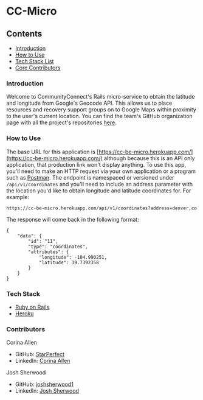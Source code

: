 # CC-Micro

## Contents
- [Introduction](#intro)
- [How to Use](#use)
- [Tech Stack List](#stack)
- [Core Contributors](#contributors)

### Introduction <a name="intro"></a>

Welcome to CommunityConnect's Rails micro-service to obtain the latitude and longitude from Google's Geocode API. This allows us to place resources and recovery support groups on to Google Maps within proximity to the user's current location. You can find the team's GitHub organization page with all the project's repositories [here](https://github.com/Turing-MOD4-Cross-Pollination).

### How to Use

The base URL for this application is [https://cc-be-micro.herokuapp.com/](https://cc-be-micro.herokuapp.com/) although because this is an API only application, that production link won't display anything. To use this app, you'll need to make an HTTP request via your own application or a program such as [Postman](https://www.getpostman.com/downloads/). The endpoint is namespaced or versioned under `/api/v1/coordinates` and you'll need to include an address parameter with the location you'd like to obtain longitude and latitude coordinates for. For example:

```
https://cc-be-micro.herokuapp.com/api/v1/coordinates?address=denver,co
```

The response will come back in the following format:

```
{
    "data": {
        "id": "11",
        "type": "coordinates",
        "attributes": {
            "longitude": -104.990251,
            "latitude": 39.7392358
        }
    }
}
```

### Tech Stack <a name="stack"></a>

- [Ruby on Rails](https://rubyonrails.org/)
- [Heroku](heroku.com)

### Contributors <a name="contributors"></a>

Corina Allen
- GitHub: [StarPerfect](https://github.com/StarPerfect)
- LinkedIn: [Corina Allen](https://www.linkedin.com/in/corina-allen/)

Josh Sherwood
- GitHub: [joshsherwood1](https://github.com/joshsherwood1)
- LinkedIn: [Josh Sherwood](https://www.linkedin.com/in/sherwoodjosh/)